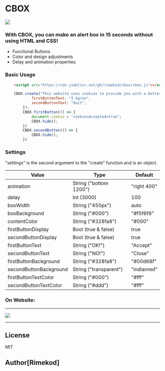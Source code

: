 # CBOX


![](https://i.hizliresim.com/OxVqmU.png)

### With CBOX, you can make an alert box in 15 seconds without using HTML and CSS!

  - Functional Buttons
  - Color and design adjustments
  - Delay and animation properties

### Basic Usage
```html
    <script src="https://cdn.jsdelivr.net/gh/rimekod/cbox/cbox.js"></script>
```
```js
    CBOX.create("This website uses cookies to provide you with a better experience.", {
            firstButtonText: "I Agree",
            secondButtonText: "Quit",
        });
        CBOX.firstButton(() => {
            document.cookie = "cookiesAccepted=true";
            CBOX.hide();
        })
        CBOX.secondButton(() => {
            CBOX.hide();
        })
```

### Settings

"settings" is the second argument to the "create" function and is an object.

| Value | Type | Default |
| ------ | ------ | ------ |
| animation | String ("bottom 1200") | "right 400"
| delay | Int (3000) | 100
| boxWidth | String ("450px") | auto
| boxBackground | String ("#000") | "#f5f6f9"
| contentColor | String ("#328fa8") | "#000"
| firstButtonDisplay | Bool (true & false) | true
| secondButtonDisplay | Bool (true & false) | true
| firstButtonText | String ("OK!") | "Accept"
| secondButtonText | String ("NO!") | "Close"
| firstButtonBackground | String ("#328fa8") | "#00d68f"
| secondButtonBackground | String ("transparent") | "indianred"
| firstButtonTextColor | String ("#000") | "#fff"
| secondButtonTextColor | String ("#ddd") | "#fff"

### On Website:
---
![](https://i.hizliresim.com/j2utzQ.png)

----

License
----

MIT

## Author[Rimekod]
